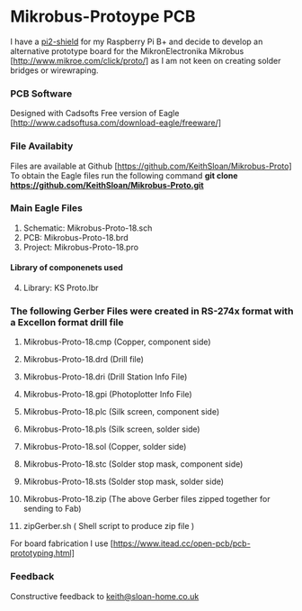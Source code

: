 # Mikrobus-Protoype PCB
I have a [pi2-shield](http://www.mikroe.com/click/pi2-shield/) for my Raspberry Pi B+
and decide to develop an alternative prototype board for the MikronElectronika Mikrobus [http://www.mikroe.com/click/proto/]
as I am not keen on creating solder bridges or wirewraping.
### PCB Software
Designed with Cadsofts Free version of Eagle [http://www.cadsoftusa.com/download-eagle/freeware/]
### File Availabity
Files are available at Github [https://github.com/KeithSloan/Mikrobus-Proto]
To obtain the Eagle files run the following command
**git clone https://github.com/KeithSloan/Mikrobus-Proto.git**
### Main Eagle Files
1. Schematic: Mikrobus-Proto-18.sch
2. PCB:       Mikrobus-Proto-18.brd
3. Project:   Mikrobus-Proto-18.pro

#### Library of componenets used
4. Library:  KS Proto.lbr

### The following Gerber Files were created in RS-274x format with a Excellon format drill file
1. Mikrobus-Proto-18.cmp (Copper, component side)
2. Mikrobus-Proto-18.drd (Drill file)
3. Mikrobus-Proto-18.dri (Drill Station Info File) 
4. Mikrobus-Proto-18.gpi (Photoplotter Info File)
5. Mikrobus-Proto-18.plc (Silk screen, component side)
6. Mikrobus-Proto-18.pls (Silk screen, solder side)
7. Mikrobus-Proto-18.sol (Copper, solder side)
8. Mikrobus-Proto-18.stc (Solder stop mask, component side)
9. Mikrobus-Proto-18.sts (Solder stop mask, solder side)

10. Mikrobus-Proto-18.zip (The above Gerber files zipped together for sending to Fab)
11. zipGerber.sh ( Shell script to produce zip file )

For board fabrication I use [https://www.itead.cc/open-pcb/pcb-prototyping.html]

  
### Feedback
Constructive feedback to keith@sloan-home.co.uk
